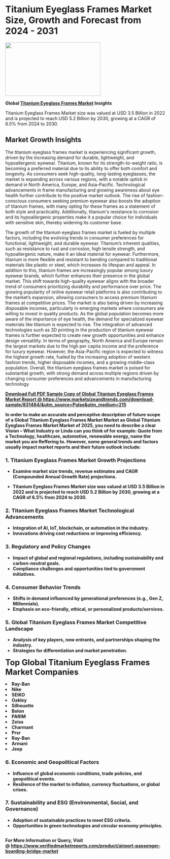 <H1>Titanium Eyeglass Frames Market Size, Growth and Forecast from 2024 - 2031</H1><img class="aligncenter size-medium wp-image-584254" src="https://thirdeyenews.in/wp-content/uploads/2024/09/Global-Market-Research-300x168.jpeg" alt="" width="300" height="168" /><p><strong>Global&nbsp;<a href="https://www.marketsizeandtrends.com/download-sample/831484/&amp;utm_source=Pulse&amp;utm_medium=215">Titanium Eyeglass Frames Market</a> Insights</strong></p><p>Titanium Eyeglass Frames Market size was valued at USD 3.5 Billion in 2022 and is projected to reach USD 5.2 Billion by 2030, growing at a CAGR of 6.5% from 2024 to 2030.</p><p><h2>Market Growth Insights</h2> <p>The titanium eyeglass frames market is experiencing significant growth, driven by the increasing demand for durable, lightweight, and hypoallergenic eyewear. Titanium, known for its strength-to-weight ratio, is becoming a preferred material due to its ability to offer both comfort and longevity. As consumers seek high-quality, long-lasting eyeglasses, the market is expanding across various regions, with a notable uptick in demand in North America, Europe, and Asia-Pacific. Technological advancements in frame manufacturing and growing awareness about eye health further contribute to the positive market outlook. The rise of fashion-conscious consumers seeking premium eyewear also boosts the adoption of titanium frames, with many opting for these frames as a statement of both style and practicality. Additionally, titanium's resistance to corrosion and its hypoallergenic properties make it a popular choice for individuals with sensitive skin, thereby widening its customer base.</p> <p><strong><a href="#"></a></strong></p> <p>The growth of the titanium eyeglass frames market is fueled by multiple factors, including the evolving trends in consumer preferences for functional, lightweight, and durable eyewear. Titanium’s inherent qualities, such as resistance to rust and corrosion, high tensile strength, and hypoallergenic nature, make it an ideal material for eyewear. Furthermore, titanium is more flexible and resistant to bending compared to traditional materials like plastic or steel, which increases its lifespan and appeal. In addition to this, titanium frames are increasingly popular among luxury eyewear brands, which further enhances their presence in the global market. This shift towards high-quality eyewear aligns with the broader trend of consumers prioritizing durability and performance over price. The growing popularity of online eyewear retail platforms is also contributing to the market’s expansion, allowing consumers to access premium titanium frames at competitive prices. The market is also being driven by increasing disposable incomes, particularly in emerging markets where consumers are willing to invest in quality products. As the global population becomes more aware of the importance of eye health, the demand for specialized eyewear materials like titanium is expected to rise. The integration of advanced technologies such as 3D printing in the production of titanium eyewear frames is further expected to create new growth opportunities and enhance design versatility. In terms of geography, North America and Europe remain the largest markets due to the high per capita income and the preference for luxury eyewear. However, the Asia-Pacific region is expected to witness the highest growth rate, fueled by the increasing adoption of western fashion trends, higher disposable incomes, and a growing middle-class population. Overall, the titanium eyeglass frames market is poised for substantial growth, with strong demand across multiple regions driven by changing consumer preferences and advancements in manufacturing technology.</p> <p><strong><a href="#"></p><p><span class=""><strong>Download Full PDF Sample Copy of Global Titanium Eyeglass Frames Market Report</strong> @ <a href="https://www.marketsizeandtrends.com/download-sample/831484/&amp;utm_source=Pulse&amp;utm_medium=215" target="_blank">https://www.marketsizeandtrends.com/download-sample/831484/&amp;utm_source=Pulse&amp;utm_medium=215</a></span></p><p>In order to make an accurate and perceptive description of future scope of a Global&nbsp;Titanium Eyeglass Frames Market Market as Global&nbsp;Titanium Eyeglass Frames Market Market of 2025, you need to describe a clear Vision &ndash; What Industry or Linda can you think of for example: Quote from a Technology, healthcare, automotive, renewable energy, name the market you are Reffering to. However, some general trends and factors usually impact market reports and their future outlook include:</p><h3>1.&nbsp;<strong>Titanium Eyeglass Frames Market Growth Projections</strong></h3><ul><li>Examine market size trends, revenue estimates and CAGR (Compounded Annual Growth Rate) projections.</li><li><p>Titanium Eyeglass Frames Market size was valued at USD 3.5 Billion in 2022 and is projected to reach USD 5.2 Billion by 2030, growing at a CAGR of 6.5% from 2024 to 2030.</p></li></ul><h3>2.&nbsp;<strong>Titanium Eyeglass Frames Market Technological Advancements</strong></h3><ul><li>Integration of AI, IoT, blockchain, or automation in the industry.</li><li>Innovations driving cost reductions or improving efficiency.</li></ul><h3>3.&nbsp;<strong>Regulatory and Policy Changes</strong></h3><ul><li>Impact of global and regional regulations, including sustainability and carbon-neutral goals.</li><li>Compliance challenges and opportunities tied to government initiatives.</li></ul><h3>4.&nbsp;<strong>Consumer Behavior Trends</strong></h3><ul><li>Shifts in demand influenced by generational preferences (e.g., Gen Z, Millennials).</li><li>Emphasis on eco-friendly, ethical, or personalized products/services.</li></ul><h3>5.&nbsp;<strong>Global Titanium Eyeglass Frames Market Competitive Landscape</strong></h3><ul><li>Analysis of key players, new entrants, and partnerships shaping the industry.</li><li>Strategies for differentiation and market penetration.</li></ul><p data-pm-slice="1 1 []"><span style="color: inherit; font-family: inherit; font-size: 25px;">Top Global Titanium Eyeglass Frames Market Companies</span></p><div class="" data-test-id=""><p><li>Ray-Ban</li><li> Nike</li><li> SEIKO</li><li> Oakley</li><li> Silhouette</li><li> Bolon</li><li> PARIM</li><li> Zeiss</li><li> Charmant</li><li> Prsr</li><li> Ray-Ban</li><li> Armani</li><li> Jeep</li></p></div><h3>6.&nbsp;<strong>Economic and Geopolitical Factors</strong></h3><ul><li>Influence of global economic conditions, trade policies, and geopolitical events.</li><li>Resilience of the market to inflation, currency fluctuations, or global crises.</li></ul><h3>7.&nbsp;<strong>Sustainability and ESG (Environmental, Social, and Governance)</strong></h3><ul><li>Adoption of sustainable practices to meet ESG criteria.</li><li>Opportunities in green technologies and circular economy principles.</li></ul><h2><strong style="font-size: 14px;">For More Information or Query, Visit @&nbsp;</strong><a style="background-color: #ffffff; font-size: 14px;" href="https://www.marketsizeandtrends.com/report/titanium-eyeglass-frames-market/" target="_blank">https://www.verifiedmarketreports.com/product/airport-passenger-boarding-bridge-market</a></h2>
